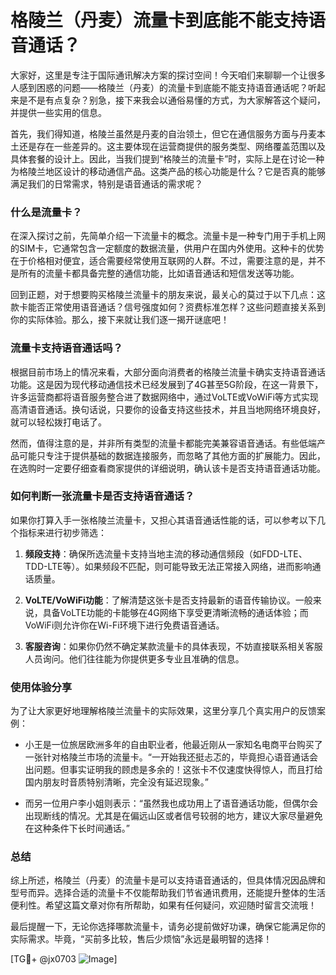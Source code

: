 # 格陵兰（丹麦）流量卡到底能不能支持语音通话？

大家好，这里是专注于国际通讯解决方案的探讨空间！今天咱们来聊聊一个让很多人感到困惑的问题——格陵兰（丹麦）的流量卡到底能不能支持语音通话呢？听起来是不是有点复杂？别急，接下来我会以通俗易懂的方式，为大家解答这个疑问，并提供一些实用的信息。

首先，我们得知道，格陵兰虽然是丹麦的自治领土，但它在通信服务方面与丹麦本土还是存在一些差异的。这主要体现在运营商提供的服务类型、网络覆盖范围以及具体套餐的设计上。因此，当我们提到“格陵兰的流量卡”时，实际上是在讨论一种为格陵兰地区设计的移动通信产品。这类产品的核心功能是什么？它是否真的能够满足我们的日常需求，特别是语音通话的需求呢？

### 什么是流量卡？

在深入探讨之前，先简单介绍一下流量卡的概念。流量卡是一种专门用于手机上网的SIM卡，它通常包含一定额度的数据流量，供用户在国内外使用。这种卡的优势在于价格相对便宜，适合需要经常使用互联网的人群。不过，需要注意的是，并不是所有的流量卡都具备完整的通信功能，比如语音通话和短信发送等功能。

回到正题，对于想要购买格陵兰流量卡的朋友来说，最关心的莫过于以下几点：这款卡能否正常使用语音通话？信号强度如何？资费标准怎样？这些问题直接关系到你的实际体验。那么，接下来就让我们逐一揭开谜底吧！

### 流量卡支持语音通话吗？

根据目前市场上的情况来看，大部分面向消费者的格陵兰流量卡确实支持语音通话功能。这是因为现代移动通信技术已经发展到了4G甚至5G阶段，在这一背景下，许多运营商都将语音服务整合进了数据网络中，通过VoLTE或VoWiFi等方式实现高清语音通话。换句话说，只要你的设备支持这些技术，并且当地网络环境良好，就可以轻松拨打电话了。

然而，值得注意的是，并非所有类型的流量卡都能完美兼容语音通话。有些低端产品可能只专注于提供基础的数据连接服务，而忽略了其他方面的扩展能力。因此，在选购时一定要仔细查看商家提供的详细说明，确认该卡是否支持语音通话功能。

### 如何判断一张流量卡是否支持语音通话？

如果你打算入手一张格陵兰流量卡，又担心其语音通话性能的话，可以参考以下几个指标来进行初步筛选：

1. **频段支持**：确保所选流量卡支持当地主流的移动通信频段（如FDD-LTE、TDD-LTE等）。如果频段不匹配，则可能导致无法正常接入网络，进而影响通话质量。
   
2. **VoLTE/VoWiFi功能**：了解清楚这张卡是否支持最新的语音传输协议。一般来说，具备VoLTE功能的卡能够在4G网络下享受更清晰流畅的通话体验；而VoWiFi则允许你在Wi-Fi环境下进行免费语音通话。

3. **客服咨询**：如果你仍然不确定某款流量卡的具体表现，不妨直接联系相关客服人员询问。他们往往能为你提供更多专业且准确的信息。

### 使用体验分享

为了让大家更好地理解格陵兰流量卡的实际效果，这里分享几个真实用户的反馈案例：

- 小王是一位旅居欧洲多年的自由职业者，他最近刚从一家知名电商平台购买了一张针对格陵兰市场的流量卡。“一开始我还挺忐忑的，毕竟担心语音通话会出问题。但事实证明我的顾虑是多余的！这张卡不仅速度快得惊人，而且打给国内朋友时音质特别清晰，完全没有延迟现象。”

- 而另一位用户李小姐则表示：“虽然我也成功用上了语音通话功能，但偶尔会出现断线的情况。尤其是在偏远山区或者信号较弱的地方，建议大家尽量避免在这种条件下长时间通话。”

### 总结

综上所述，格陵兰（丹麦）的流量卡是可以支持语音通话的，但具体情况因品牌和型号而异。选择合适的流量卡不仅能帮助我们节省通讯费用，还能提升整体的生活便利性。希望这篇文章对你有所帮助，如果有任何疑问，欢迎随时留言交流哦！

最后提醒一下，无论你选择哪款流量卡，请务必提前做好功课，确保它能满足你的实际需求。毕竟，“买前多比较，售后少烦恼”永远是最明智的选择！

[TG💪+ @jx0703 ![Image](https://github.com/user-attachments/assets/dbca1d08-cadb-493c-b0ec-ad6f7a83f270)]